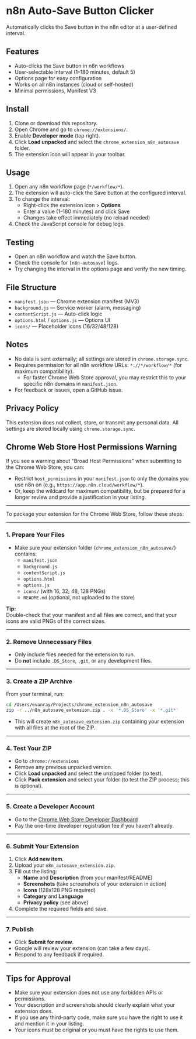 # n8n Auto-Save Button Clicker

Automatically clicks the Save button in the n8n editor at a user-defined interval.

## Features
- Auto-clicks the Save button in n8n workflows
- User-selectable interval (1–180 minutes, default 5)
- Options page for easy configuration
- Works on all n8n instances (cloud or self-hosted)
- Minimal permissions, Manifest V3

## Install
1. Clone or download this repository.
2. Open Chrome and go to `chrome://extensions/`.
3. Enable **Developer mode** (top right).
4. Click **Load unpacked** and select the `chrome_extension_n8n_autosave` folder.
5. The extension icon will appear in your toolbar.

## Usage
1. Open any n8n workflow page (`*/workflow/*`).
2. The extension will auto-click the Save button at the configured interval.
3. To change the interval:
   - Right-click the extension icon > **Options**
   - Enter a value (1–180 minutes) and click Save
   - Changes take effect immediately (no reload needed)
4. Check the JavaScript console for debug logs.

## Testing
- Open an n8n workflow and watch the Save button.
- Check the console for `[n8n-autosave]` logs.
- Try changing the interval in the options page and verify the new timing.

## File Structure
- `manifest.json` — Chrome extension manifest (MV3)
- `background.js` — Service worker (alarm, messaging)
- `contentScript.js` — Auto-click logic
- `options.html` / `options.js` — Options UI
- `icons/` — Placeholder icons (16/32/48/128)

## Notes
- No data is sent externally; all settings are stored in `chrome.storage.sync`.
- Requires permission for all n8n workflow URLs: `*://*/workflow/*` (for maximum compatibility).
  - For faster Chrome Web Store approval, you may restrict this to your specific n8n domains in `manifest.json`.
- For feedback or issues, open a GitHub issue.

## Privacy Policy

This extension does not collect, store, or transmit any personal data. All settings are stored locally using `chrome.storage.sync`.

## Chrome Web Store Host Permissions Warning

If you see a warning about "Broad Host Permissions" when submitting to the Chrome Web Store, you can:
- Restrict `host_permissions` in your `manifest.json` to only the domains you use n8n on (e.g., `https://app.n8n.cloud/workflow/*`).
- Or, keep the wildcard for maximum compatibility, but be prepared for a longer review and provide a justification in your listing.

---

To package your extension for the Chrome Web Store, follow these steps:

---

### 1. **Prepare Your Files**

- Make sure your extension folder (`chrome_extension_n8n_autosave/`) contains:
  - `manifest.json`
  - `background.js`
  - `contentScript.js`
  - `options.html`
  - `options.js`
  - `icons/` (with 16, 32, 48, 128 PNGs)
  - `README.md` (optional, not uploaded to the store)

**Tip:**  
Double-check that your manifest and all files are correct, and that your icons are valid PNGs of the correct sizes.

---

### 2. **Remove Unnecessary Files**

- Only include files needed for the extension to run.
- Do **not** include `.DS_Store`, `.git`, or any development files.

---

### 3. **Create a ZIP Archive**

From your terminal, run:

```sh
cd /Users/evanray/Projects/chrome_extension_n8n_autosave
zip -r ../n8n_autosave_extension.zip . -x '*.DS_Store' -x '*.git*'
```

- This will create `n8n_autosave_extension.zip` containing your extension with all files at the root of the ZIP.

---

### 4. **Test Your ZIP**

- Go to `chrome://extensions`
- Remove any previous unpacked version.
- Click **Load unpacked** and select the unzipped folder (to test).
- Click **Pack extension** and select your folder (to test the ZIP process; this is optional).

---

### 5. **Create a Developer Account**

- Go to the [Chrome Web Store Developer Dashboard](https://chrome.google.com/webstore/devconsole)
- Pay the one-time developer registration fee if you haven’t already.

---

### 6. **Submit Your Extension**

1. Click **Add new item**.
2. Upload your `n8n_autosave_extension.zip`.
3. Fill out the listing:
   - **Name** and **Description** (from your manifest/README)
   - **Screenshots** (take screenshots of your extension in action)
   - **Icons** (128x128 PNG required)
   - **Category** and **Language**
   - **Privacy policy** (see above)
4. Complete the required fields and save.

---

### 7. **Publish**

- Click **Submit for review**.
- Google will review your extension (can take a few days).
- Respond to any feedback if required.

---

## **Tips for Approval**

- Make sure your extension does not use any forbidden APIs or permissions.
- Your description and screenshots should clearly explain what your extension does.
- If you use any third-party code, make sure you have the right to use it and mention it in your listing.
- Your icons must be original or you must have the rights to use them. 